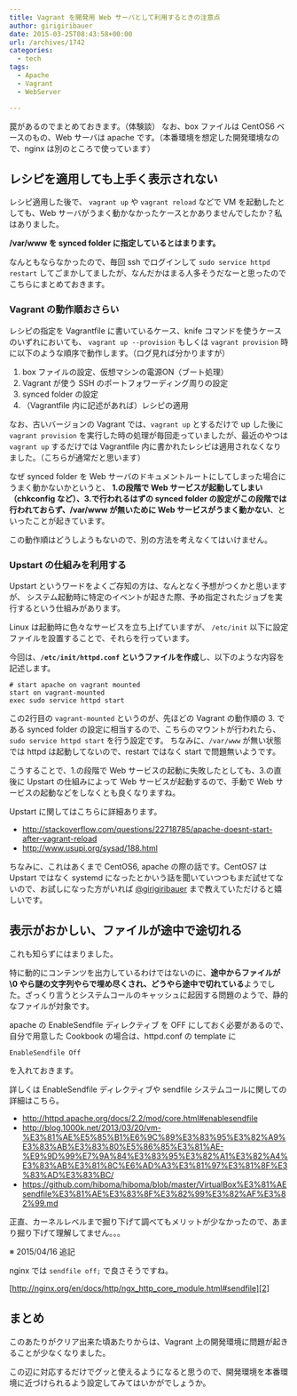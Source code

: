 ```yaml
---
title: Vagrant を開発用 Web サーバとして利用するときの注意点
author: girigiribauer
date: 2015-03-25T08:43:58+00:00
url: /archives/1742
categories:
  - tech
tags:
  - Apache
  - Vagrant
  - WebServer

---
```

罠があるのでまとめておきます。（体験談） なお、box ファイルは CentOS6 ベースのもの、Web サーバは apache です。（本番環境を想定した開発環境なので、nginx は別のところで使っています）

## レシピを適用しても上手く表示されない

レシピ適用した後で、 `vagrant up` や `vagrant reload` などで VM を起動したとしても、Web サーバがうまく動かなかったケースとかありませんでしたか？私はありました。

**/var/www を synced folder に指定しているとはまります。**

なんともならなかったので、毎回 ssh でログインして `sudo service httpd restart` してごまかしてましたが、なんだかはまる人多そうだなーと思ったのでこちらにまとめておきます。

### Vagrant の動作順おさらい

レシピの指定を Vagrantfile に書いているケース、knife コマンドを使うケースのいずれにおいても、 `vagrant up --provision` もしくは `vagrant provision` 時に以下のような順序で動作します。（ログ見れば分かりますが）

  1. box ファイルの設定、仮想マシンの電源ON（ブート処理）
  2. Vagrant が使う SSH のポートフォワーディング周りの設定
  3. synced folder の設定
  4. （Vagrantfile 内に記述があれば）レシピの適用

なお、古いバージョンの Vagrant では、`vagrant up` とするだけで up した後に `vagrant provision` を実行した時の処理が毎回走っていましたが、最近のやつは `vagrant up` するだけでは Vagrantfile 内に書かれたレシピは適用されなくなりました。（こちらが通常だと思います）

なぜ synced folder を Web サーバのドキュメントルートにしてしまった場合にうまく動かないかというと、 **1.の段階で Web サービスが起動してしまい（chkconfig など）、3.で行われるはずの synced folder の設定がこの段階では行われておらず、/var/www が無いために Web サービスがうまく動かない**、といったことが起きています。

この動作順はどうしようもないので、別の方法を考えなくてはいけません。

### Upstart の仕組みを利用する

Upstart というワードをよくご存知の方は、なんとなく予想がつくかと思いますが、 システム起動時に特定のイベントが起きた際、予め指定されたジョブを実行するという仕組みがあります。

Linux は起動時に色々なサービスを立ち上げていますが、 `/etc/init` 以下に設定ファイルを設置することで、それらを行っています。

今回は、**`/etc/init/httpd.conf` というファイルを作成**し、以下のような内容を記述します。

    # start apache on vagrant mounted
    start on vagrant-mounted
    exec sudo service httpd start
    

この2行目の `vagrant-mounted` というのが、先ほどの Vagrant の動作順の 3. である synced folder の設定に相当するので、こちらのマウントが行われたら、`sudo service httpd start` を行う設定です。 ちなみに、`/var/www` が無い状態では httpd は起動してないので、restart ではなく start で問題無いようです。

こうすることで、1.の段階で Web サービスの起動に失敗したとしても、3.の直後に Upstart の仕組みによって Web サービスが起動するので、手動で Web サービスの起動などをしなくとも良くなりますね。

Upstart に関してはこちらに詳細あります。

  * <http://stackoverflow.com/questions/22718785/apache-doesnt-start-after-vagrant-reload>
  * <http://www.usupi.org/sysad/188.html>

ちなみに、これはあくまで CentOS6, apache の際の話です。CentOS7 は Upstart ではなく systemd になったとかいう話を聞いていつつもまだ試せてないので、お試しになった方がいれば [@girigiribauer][1] まで教えていただけると嬉しいです。

## 表示がおかしい、ファイルが途中で途切れる

これも知らずにはまりました。

特に動的にコンテンツを出力しているわけではないのに、**途中からファイルが \0 やら謎の文字列やらで埋め尽くされ、どうやら途中で切れている**ようでした。ざっくり言うとシステムコールのキャッシュに起因する問題のようで、静的なファイルが対象です。

apache の EnableSendfile ディレクティブ を OFF にしておく必要があるので、 自分で用意した Cookbook の場合は、httpd.conf の template に

    EnableSendfile Off
    

を入れておきます。

詳しくは EnableSendfile ディレクティブや sendfile システムコールに関しての詳細はこちら。

  * <http://httpd.apache.org/docs/2.2/mod/core.html#enablesendfile>
  * <http://blog.1000k.net/2013/03/20/vm-%E3%81%AE%E5%85%B1%E6%9C%89%E3%83%95%E3%82%A9%E3%83%AB%E3%83%80%E5%86%85%E3%81%AE-%E9%9D%99%E7%9A%84%E3%83%95%E3%82%A1%E3%82%A4%E3%83%AB%E3%81%8C%E6%AD%A3%E3%81%97%E3%81%8F%E3%83%AD%E3%83%BC/>
  * <https://github.com/hiboma/hiboma/blob/master/VirtualBox%E3%81%AEsendfile%E3%81%AE%E3%83%8F%E3%82%99%E3%82%AF%E3%82%99.md>

正直、カーネルレベルまで掘り下げて調べてもメリットが少なかったので、あまり掘り下げて理解してません。。。

※ 2015/04/16 追記

nginx では `sendfile off;` で良さそうですね。

[http://nginx.org/en/docs/http/ngx_http_core_module.html#sendfile][2]

## まとめ

このあたりがクリア出来た頃あたりからは、Vagrant 上の開発環境に問題が起きることが少なくなりました。

この辺に対応するだけでグッと使えるようになると思うので、開発環境を本番環境に近づけられるよう設定してみてはいかがでしょうか。

 [1]: https://twitter.com/girigiribauer
 [2]: http://nginx.org/en/docs/http/ngx_http_core_module.html#sendfile
